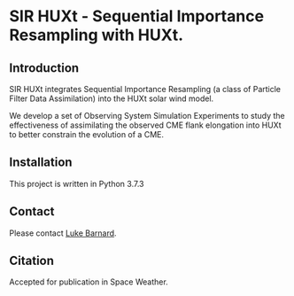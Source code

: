 # SIR HUXt - Sequential Importance Resampling with HUXt.

## Introduction
SIR HUXt integrates Sequential Importance Resampling (a class of Particle Filter Data Assimilation) into the HUXt solar wind model.

We develop a set of Observing System Simulation Experiments to study the effectiveness of assimilating the observed CME flank elongation into HUXt to better constrain the evolution of a CME.

## Installation
This project is written in Python 3.7.3

## Contact
Please contact [Luke Barnard](https://github.com/lukebarnard). 

## Citation
Accepted for publication in Space Weather.

